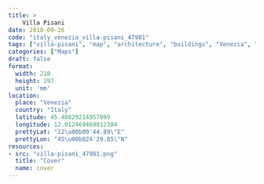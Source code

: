 ```yaml
---
title: > 
    Villa Pisani
date: 2018-09-26
code: "italy_venezia_villa-pisani_47981"
tags: ["villa-pisani", "map", "architecture", "buildings", "Venezia", "Italy"]
categories: ["Maps"]
draft: false
format:
  width: 210
  height: 297
  unit: 'mm'
location:
  place: "Venezia"
  country: "Italy"
  latitude: 45.40829214957099
  longitude: 12.012469469012384
  prettyLat: "12\u00b00'44.89\"E"
  prettyLon: "45\u00b024'29.85\"N"
resources:
- src: "villa-pisani_47981.png"
  title: "Cover"
  name: cover
---
```

